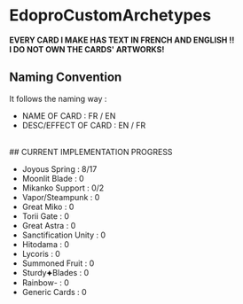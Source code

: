 # EdoproCustomArchetypes
**EVERY CARD I MAKE HAS TEXT IN FRENCH AND ENGLISH !!**<br>
**I DO NOT OWN THE CARDS' ARTWORKS!**
## Naming Convention
It follows the naming way :<br>
<ul>
  <li>NAME OF CARD : FR / EN</li>
  <li>DESC/EFFECT OF CARD : EN / FR</li>
</ul>
<br>
## CURRENT IMPLEMENTATION PROGRESS

<ul>
  <li>Joyous Spring : 8/17 </li>
  <li>Moonlit Blade : 0</li>
  <li>Mikanko Support : 0/2</li>
  <li>Vapor/Steampunk : 0 </li>
  <li>Great Miko : 0</li>
  <li>Torii Gate : 0</li>
  <li>Great Astra : 0</li>
  <li>Sanctification Unity : 0</li>
  <li>Hitodama : 0</li>
  <li>Lycoris : 0</li>
  <li>Summoned Fruit : 0</li>
  <li>Sturdy⯌Blades : 0</li>
  <li>Rainbow- : 0</li>
  <li>Generic Cards : 0</li>
</ul>

